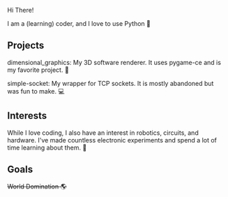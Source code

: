Hi There!

I am a (learning) coder, and I love to use Python 🐍

## Projects
dimensional_graphics: My 3D software renderer. It uses pygame-ce and is my favorite project. 🧊

simple-socket: My wrapper for TCP sockets. It is mostly abandoned but was fun to make. 💻

## Interests
While I love coding, I also have an interest in robotics, circuits, and hardware. I've made countless electronic experiments and spend a lot of time learning about them. 🤖

## Goals
~~World Domination 🌎~~

